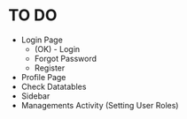 # TO DO

* Login Page
  * (OK) - Login
  * Forgot Password
  * Register
* Profile Page
* Check Datatables
* Sidebar
* Managements Activity (Setting User Roles)
